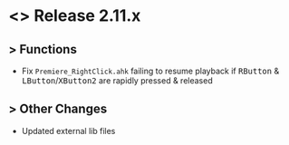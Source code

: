 # <> Release 2.11.x 

## > Functions
- Fix `Premiere_RightClick.ahk` failing to resume playback if <kbd>RButton</kbd> & <kbd>LButton</kbd>/<kbd>XButton2</kbd> are rapidly pressed & released

## > Other Changes
- Updated external lib files